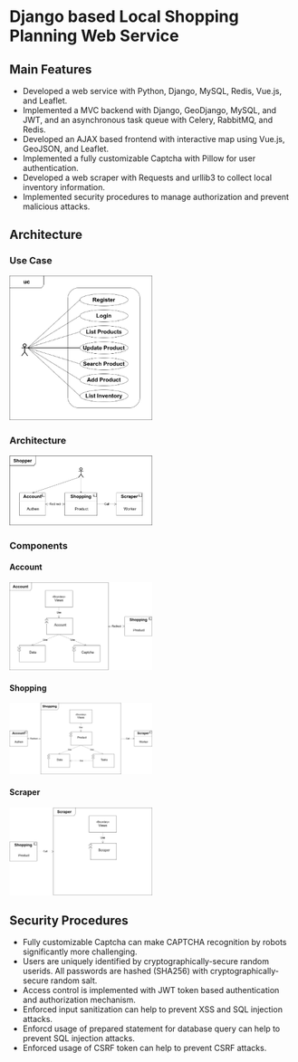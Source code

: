 # Django based Local Shopping Planning Web Service

## Main Features

- Developed a web service with Python, Django, MySQL, Redis, Vue.js, and Leaflet.
- Implemented a MVC backend with Django, GeoDjango, MySQL, and JWT, and an asynchronous task queue with Celery, RabbitMQ, and Redis.
- Developed an AJAX based frontend with interactive map using Vue.js, GeoJSON, and Leaflet.
- Implemented a fully customizable Captcha with Pillow for user authentication.
- Developed a web scraper with Requests and urllib3 to collect local inventory information.
- Implemented security procedures to manage authorization and prevent malicious attacks.

## Architecture

### Use Case

<img src="docs/use_case.png?raw=true" alt="Use Case" width="50%"/>

### Architecture

<img src="docs/architecture.png?raw=true" alt="Architecture" width="50%"/>

### Components

#### Account

<img src="./docs/cmp_account.png" alt="Account" width="50%"/>

#### Shopping

<img src="./docs/cmp_shopping.png" alt="Shopping" width="50%"/>

#### Scraper

<img src="./docs/cmp_scraper.png" alt="Scraper" width="50%"/>

## Security Procedures

- Fully customizable Captcha can make CAPTCHA recognition by robots significantly more challenging.
- Users are uniquely identified by cryptographically-secure random userids. All passwords are hashed (SHA256) with cryptographically-secure random salt.
- Access control is implemented with JWT token based authentication and authorization mechanism.
- Enforced input sanitization can help to prevent XSS and SQL injection attacks.
- Enforcd usage of prepared statement for database query can help to prevent SQL injection attacks.
- Enforced usage of CSRF token can help to prevent CSRF attacks.
